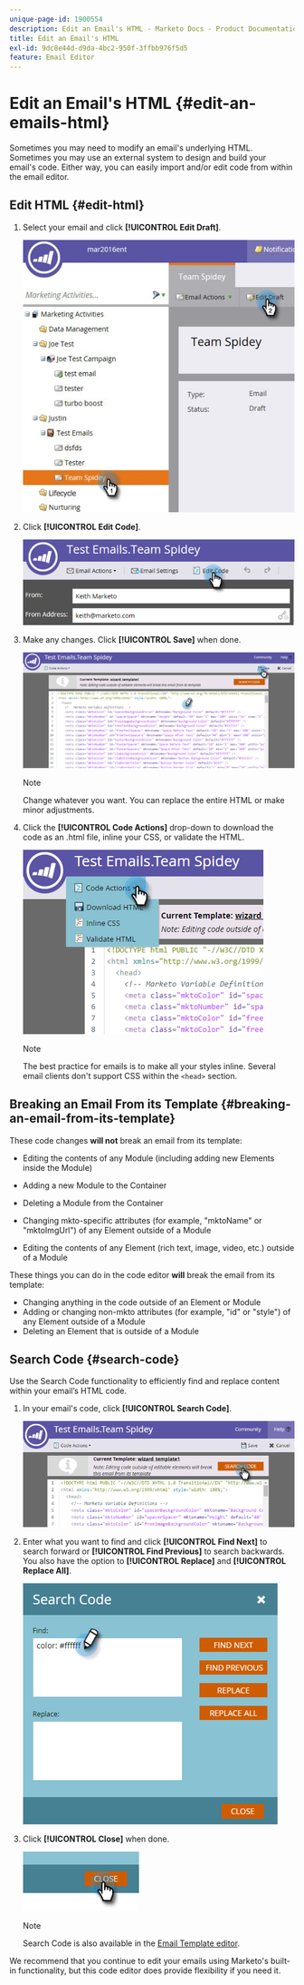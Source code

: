 ```yaml
---
unique-page-id: 1900554
description: Edit an Email's HTML - Marketo Docs - Product Documentation
title: Edit an Email's HTML
exl-id: 9dc8e44d-d9da-4bc2-950f-3ffbb976f5d5
feature: Email Editor
---
```

# Edit an Email's HTML {#edit-an-emails-html}

Sometimes you may need to modify an email's underlying HTML. Sometimes you may use an external system to design and build your email's code. Either way, you can easily import and/or edit code from within the email editor.

## Edit HTML {#edit-html}

1. Select your email and click **[!UICONTROL Edit Draft]**.

   ![](assets/teamspidey.jpg)

1. Click **[!UICONTROL Edit Code]**.

   ![](assets/two-4.png)

1. Make any changes. Click **[!UICONTROL Save]** when done.

   ![](assets/three-3.png)

   >[!NOTE]
   >
   >Change whatever you want. You can replace the entire HTML or make minor adjustments.

1. Click the **[!UICONTROL Code Actions]** drop-down to download the code as an .html file, inline your CSS, or validate the HTML.

   ![](assets/four-2.png)

   >[!NOTE]
   >
   >The best practice for emails is to make all your styles inline. Several email clients don't support CSS within the `<head>` section.

## Breaking an Email From its Template {#breaking-an-email-from-its-template}

These code changes **will not** break an email from its template:

* Editing the contents of any Module (including adding new Elements inside the Module)
* Adding a new Module to the Container
* Deleting a Module from the Container

* Changing mkto-specific attributes (for example, "mktoName" or "mktoImgUrl") of any Element outside of a Module
* Editing the contents of any Element (rich text, image, video, etc.) outside of a Module

These things you can do in the code editor **will** break the email from its template:

* Changing anything in the code outside of an Element or Module
* Adding or changing non-mkto attributes (for example, "id" or "style") of any Element outside of a Module
* Deleting an Element that is outside of a Module

## Search Code {#search-code}

Use the Search Code functionality to efficiently find and replace content within your email’s HTML code.

1. In your email's code, click **[!UICONTROL Search Code]**.

   ![](assets/five-2.png)

1. Enter what you want to find and click **[!UICONTROL Find Next]** to search forward or **[!UICONTROL Find Previous]** to search backwards. You also have the option to **[!UICONTROL Replace]** and **[!UICONTROL Replace All]**.

   ![](assets/six-1.png)

1. Click **[!UICONTROL Close]** when done.

   ![](assets/seven.png)

   >[!NOTE]
   >
   >Search Code is also available in the [Email Template editor](/help/marketo/product-docs/email-marketing/general/email-editor-2/create-an-email-template.md).

We recommend that you continue to edit your emails using Marketo's built-in functionality, but this code editor does provide flexibility if you need it.
